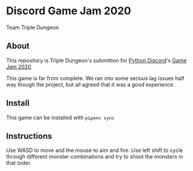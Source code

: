 # Discord Game Jam 2020

Team Triple Dungeon

## About

This repository is Triple Dungeon's submittion for [Python Discord](https://pythondiscord.com/)'s [Game Jam 2020](https://pythondiscord.com/pages/events/game-jam-2020/). 

This game is far from complete. We ran into some serious lag issues half way though the project, but all agreed that it was a good experience.

## Install
This game can be installed with `pipenv sync`

## Instructions
Use WASD to move and the mouse to aim and fire.
Use left shift to cycle through different monster combinations and try to shoot the monsters in that order.